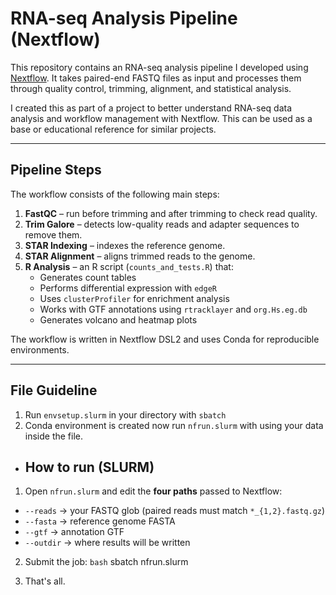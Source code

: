 # RNA-seq Analysis Pipeline (Nextflow)

This repository contains an RNA-seq analysis pipeline I developed using [Nextflow](https://www.nextflow.io/). It takes paired-end FASTQ files as input and processes them through quality control, trimming, alignment, and statistical analysis.

I created this as part of a project to better understand RNA-seq data analysis and workflow management with Nextflow. This can be used as a base or educational reference for similar projects.

---

## Pipeline Steps

The workflow consists of the following main steps:

1. **FastQC** – run before trimming and after trimming to check read quality.
2. **Trim Galore** – detects low-quality reads and adapter sequences to remove them.
3. **STAR Indexing** – indexes the reference genome.
4. **STAR Alignment** – aligns trimmed reads to the genome.
5. **R Analysis** – an R script (`counts_and_tests.R`) that:
   - Generates count tables
   - Performs differential expression with `edgeR`
   - Uses `clusterProfiler` for enrichment analysis
   - Works with GTF annotations using `rtracklayer` and `org.Hs.eg.db`
   - Generates volcano and heatmap plots

The workflow is written in Nextflow DSL2 and uses Conda for reproducible environments.

---

## File Guideline
1. Run `envsetup.slurm` in your directory with `sbatch`
2. Conda environment is created now run `nfrun.slurm` with using your data inside the file.
- ## How to run (SLURM)

1) Open `nfrun.slurm` and edit the **four paths** passed to Nextflow:

- `--reads`  → your FASTQ glob (paired reads must match `*_{1,2}.fastq.gz`)
- `--fasta`  → reference genome FASTA
- `--gtf`    → annotation GTF
- `--outdir` → where results will be written

2) Submit the job:
```bash```
sbatch nfrun.slurm

3. That's all.
